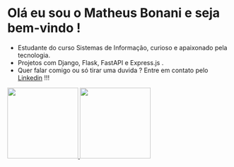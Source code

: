 #  Olá eu sou o Matheus Bonani e seja bem-vindo !

- Estudante do curso Sistemas de Informação, curioso e apaixonado pela tecnologia.<br>
- Projetos com Django, Flask, FastAPI e Express.js .<br>
- Quer falar comigo ou só tirar uma duvida ? Entre em contato pelo <a href="https://www.linkedin.com/in/matheus-bonani">Linkedin</a> !!!

 
 <div style="display: "flex" ">
  <a href="https://github.com/matbonani">
  <img height="160em" src="https://github-readme-stats.vercel.app/api?-username=matbonani&show_icons=true&theme=onedark"/>
  <img height="160em" src="https://github-readme-stats.vercel.app/api/top-langs/?username=matbonani&layout=compact&theme=onedark&hide=procfile"/>
</div>

                                                                                                                                 
 
              

